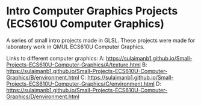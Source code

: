 # Intro Computer Graphics Projects (ECS610U Computer Graphics)

A series of small intro projects made in GLSL. These projects were made for laboratory work in QMUL ECS610U Computer Graphics.

Links to different computer graphics:
A: https://sulaimanb1.github.io/Small-Projects-ECS610U-Computer-Graphics/A/texture.html
B: https://sulaimanb1.github.io/Small-Projects-ECS610U-Computer-Graphics/B/environment.html
C: https://sulaimanb1.github.io/Small-Projects-ECS610U-Computer-Graphics/C/environment.html
D: https://sulaimanb1.github.io/Small-Projects-ECS610U-Computer-Graphics/D/environment.html
